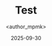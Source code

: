 ---
title: Test
date: 2025-09-30
categories: [2-Networking, 2Net-Intermediate]
tags: [networking, services]
author: <author_mpmk>
---